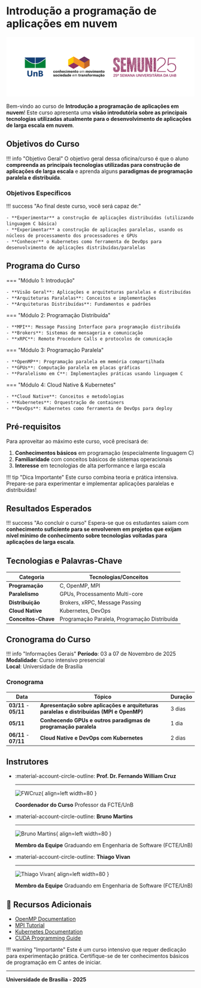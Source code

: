 # Introdução a programação de aplicações em nuvem

![](assets/logos-su25-cor1@2x.png)

Bem-vindo ao curso de **Introdução a programação de aplicações em nuvem**! Este curso apresenta uma **visão introdutória sobre as principais tecnologias utilizadas atualmente para o desenvolvimento de aplicações de larga escala em nuvem**.

## Objetivos do Curso

!!! info "Objetivo Geral"
    O objetivo geral dessa oficina/curso é que o aluno **compreenda as principais tecnologias utilizadas para construção de aplicações de larga escala** e aprenda alguns **paradigmas de programação paralela e distribuída**.

### Objetivos Específicos

!!! success "Ao final deste curso, você será capaz de:"
    
    - **Experimentar** a construção de aplicações distribuídas (utilizando linguagem C básica)
    - **Experimentar** a construção de aplicações paralelas, usando os núcleos de processamento dos processadores e GPUs
    - **Conhecer** o Kubernetes como ferramenta de DevOps para desenvolvimento de aplicações distribuídas/paralelas

## Programa do Curso

=== "Módulo 1: Introdução"
    
    - **Visão Geral**: Aplicações e arquiteturas paralelas e distribuídas
    - **Arquiteturas Paralelas**: Conceitos e implementações
    - **Arquiteturas Distribuídas**: Fundamentos e padrões

=== "Módulo 2: Programação Distribuída"
    
    - **MPI**: Message Passing Interface para programação distribuída
    - **Brokers**: Sistemas de mensageria e comunicação
    - **xRPC**: Remote Procedure Calls e protocolos de comunicação

=== "Módulo 3: Programação Paralela"
    
    - **OpenMP**: Programação paralela em memória compartilhada
    - **GPUs**: Computação paralela em placas gráficas
    - **Paralelismo em C**: Implementações práticas usando linguagem C

=== "Módulo 4: Cloud Native & Kubernetes"
    
    - **Cloud Native**: Conceitos e metodologias
    - **Kubernetes**: Orquestração de containers
    - **DevOps**: Kubernetes como ferramenta de DevOps para deploy

## Pré-requisitos

Para aproveitar ao máximo este curso, você precisará de:

1. **Conhecimentos básicos** em programação (especialmente linguagem C)
2. **Familiaridade** com conceitos básicos de sistemas operacionais
3. **Interesse** em tecnologias de alta performance e larga escala

!!! tip "Dica Importante"
    Este curso combina teoria e prática intensiva. Prepare-se para experimentar e implementar aplicações paralelas e distribuídas!

## Resultados Esperados

!!! success "Ao concluir o curso"
    Espera-se que os estudantes saiam com **conhecimento suficiente para se envolverem em projetos que exijam nível mínimo de conhecimento sobre tecnologias voltadas para aplicações de larga escala**.

## Tecnologias e Palavras-Chave

| Categoria | Tecnologias/Conceitos |
|-----------|----------------------|
| **Programação** | C, OpenMP, MPI |
| **Paralelismo** | GPUs, Processamento Multi-core |
| **Distribuição** | Brokers, xRPC, Message Passing |
| **Cloud Native** | Kubernetes, DevOps |
| **Conceitos-Chave** | Programação Paralela, Programação Distribuída |

## Cronograma do Curso

!!! info "Informações Gerais"
    **Período**: 03 a 07 de Novembro de 2025  
    **Modalidade**: Curso intensivo presencial  
    **Local**: Universidade de Brasília

### Cronograma

| Data | Tópico | Duração |
|------|--------|---------|
| **03/11** - **05/11** |  **Apresentação sobre aplicações e arquiteturas paralelas e distribuídas (MPI e OpenMP)** | 3 dias |
| **05/11** |  **Conhecendo GPUs e outros paradigmas de programação paralela** | 1 dia |
| **06/11** - **07/11** |  **Cloud Native e DevOps com Kubernetes** | 2 dias |

## Instrutores

<div class="grid cards" markdown>

-   :material-account-circle-outline: **Prof. Dr. Fernando William Cruz**

    ---

    ![FWCruz](https://via.placeholder.com/150x150/1976d2/ffffff?text=JS){ align=left width=80 }

    **Coordenador do Curso**
    Professor da FCTE/UnB

-   :material-account-circle-outline: **Bruno Martins**

    ---

    ![Bruno Martins](https://avatars.githubusercontent.com/u/30751876?v=4){ align=left width=80 }

    **Membro da Equipe**
    Graduando em Engenharia de Software (FCTE/UnB)  

-   :material-account-circle-outline: **Thiago Vivan**

    ---

    ![Thiago Vivan](https://avatars.githubusercontent.com/u/80918128?v=4){ align=left width=80 }

    **Membro da Equipe**
    Graduando em Engenharia de Software (FCTE/UnB)  

</div>

## 📖 Recursos Adicionais

- [OpenMP Documentation](https://www.openmp.org/specifications/)
- [MPI Tutorial](https://mpitutorial.com/)
- [Kubernetes Documentation](https://kubernetes.io/docs/)
- [CUDA Programming Guide](https://docs.nvidia.com/cuda/)

!!! warning "Importante"
    Este é um curso intensivo que requer dedicação para experimentação prática. Certifique-se de ter conhecimentos básicos de programação em C antes de iniciar.

---

**Universidade de Brasília - 2025**
